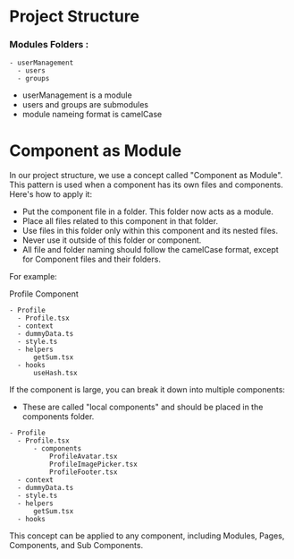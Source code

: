 # Project Structure

### Modules Folders :

```
- userManagement
  - users
  - groups
```

-   userManagement is a module
-   users and groups are submodules
-   module nameing format is camelCase

# Component as Module

In our project structure, we use a concept called "Component as Module". This pattern is used when a component has its own files and components. Here's how to apply it:

-   Put the component file in a folder. This folder now acts as a module.
-   Place all files related to this component in that folder.
-   Use files in this folder only within this component and its nested files.
-   Never use it outside of this folder or component.
-   All file and folder naming should follow the camelCase format, except for Component files and their folders.

For example:

Profile Component

```
- Profile
  - Profile.tsx
  - context
  - dummyData.ts
  - style.ts
  - helpers
      getSum.tsx
  - hooks
      useHash.tsx
```

If the component is large, you can break it down into multiple components:

-   These are called "local components" and should be placed in the components folder.

```
- Profile
  - Profile.tsx
      - components
          ProfileAvatar.tsx
          ProfileImagePicker.tsx
          ProfileFooter.tsx
  - context
  - dummyData.ts
  - style.ts
  - helpers
      getSum.tsx
  - hooks
```

This concept can be applied to any component, including Modules, Pages, Components, and Sub Components.
